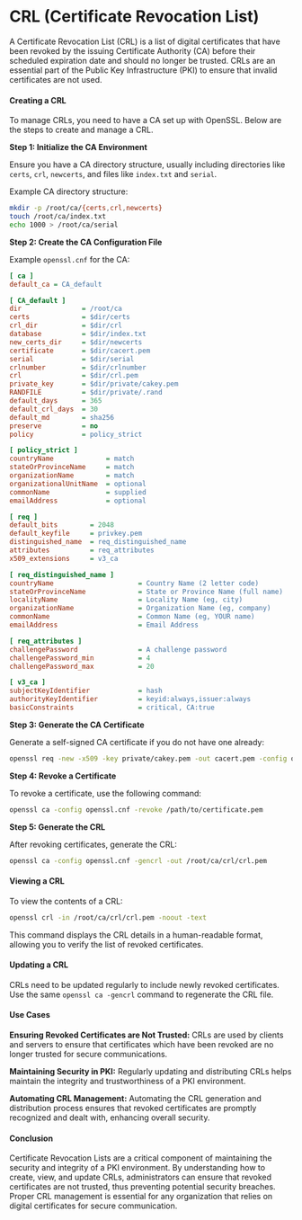 # CRL (Certificate Revocation List)
A Certificate Revocation List (CRL) is a list of digital certificates that have been revoked by the issuing Certificate Authority (CA) before their scheduled expiration date and should no longer be trusted. CRLs are an essential part of the Public Key Infrastructure (PKI) to ensure that invalid certificates are not used.

#### Creating a CRL
To manage CRLs, you need to have a CA set up with OpenSSL. Below are the steps to create and manage a CRL.

**Step 1: Initialize the CA Environment**

Ensure you have a CA directory structure, usually including directories like `certs`, `crl`, `newcerts`, and files like `index.txt` and `serial`.

Example CA directory structure:
```sh
mkdir -p /root/ca/{certs,crl,newcerts}
touch /root/ca/index.txt
echo 1000 > /root/ca/serial
```

**Step 2: Create the CA Configuration File**

Example `openssl.cnf` for the CA:

```ini
[ ca ]
default_ca = CA_default

[ CA_default ]
dir               = /root/ca
certs             = $dir/certs
crl_dir           = $dir/crl
database          = $dir/index.txt
new_certs_dir     = $dir/newcerts
certificate       = $dir/cacert.pem
serial            = $dir/serial
crlnumber         = $dir/crlnumber
crl               = $dir/crl.pem
private_key       = $dir/private/cakey.pem
RANDFILE          = $dir/private/.rand
default_days      = 365
default_crl_days  = 30
default_md        = sha256
preserve          = no
policy            = policy_strict

[ policy_strict ]
countryName             = match
stateOrProvinceName     = match
organizationName        = match
organizationalUnitName  = optional
commonName              = supplied
emailAddress            = optional

[ req ]
default_bits        = 2048
default_keyfile     = privkey.pem
distinguished_name  = req_distinguished_name
attributes          = req_attributes
x509_extensions     = v3_ca

[ req_distinguished_name ]
countryName                     = Country Name (2 letter code)
stateOrProvinceName             = State or Province Name (full name)
localityName                    = Locality Name (eg, city)
organizationName                = Organization Name (eg, company)
commonName                      = Common Name (eg, YOUR name)
emailAddress                    = Email Address

[ req_attributes ]
challengePassword               = A challenge password
challengePassword_min           = 4
challengePassword_max           = 20

[ v3_ca ]
subjectKeyIdentifier            = hash
authorityKeyIdentifier          = keyid:always,issuer:always
basicConstraints                = critical, CA:true
```

**Step 3: Generate the CA Certificate**

Generate a self-signed CA certificate if you do not have one already:

```sh
openssl req -new -x509 -key private/cakey.pem -out cacert.pem -config openssl.cnf
```

**Step 4: Revoke a Certificate**

To revoke a certificate, use the following command:

```sh
openssl ca -config openssl.cnf -revoke /path/to/certificate.pem
```

**Step 5: Generate the CRL**

After revoking certificates, generate the CRL:

```sh
openssl ca -config openssl.cnf -gencrl -out /root/ca/crl/crl.pem
```

#### Viewing a CRL

To view the contents of a CRL:

```sh
openssl crl -in /root/ca/crl/crl.pem -noout -text
```

This command displays the CRL details in a human-readable format, allowing you to verify the list of revoked certificates.

#### Updating a CRL

CRLs need to be updated regularly to include newly revoked certificates. Use the same `openssl ca -gencrl` command to regenerate the CRL file.

#### Use Cases
**Ensuring Revoked Certificates are Not Trusted:**
CRLs are used by clients and servers to ensure that certificates which have been revoked are no longer trusted for secure communications.

**Maintaining Security in PKI:**
Regularly updating and distributing CRLs helps maintain the integrity and trustworthiness of a PKI environment.

**Automating CRL Management:**
Automating the CRL generation and distribution process ensures that revoked certificates are promptly recognized and dealt with, enhancing overall security.

#### Conclusion
Certificate Revocation Lists are a critical component of maintaining the security and integrity of a PKI environment. By understanding how to create, view, and update CRLs, administrators can ensure that revoked certificates are not trusted, thus preventing potential security breaches. Proper CRL management is essential for any organization that relies on digital certificates for secure communication.
